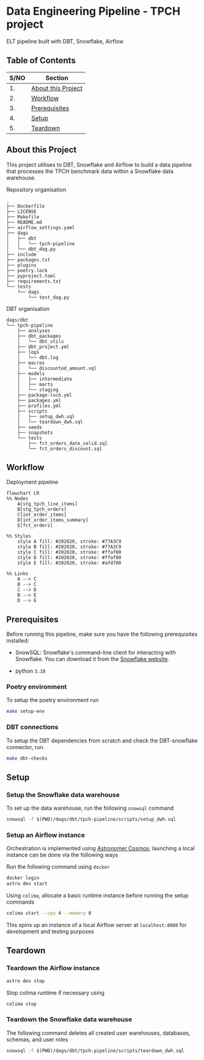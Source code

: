 # Data Engineering Pipeline - TPCH project

ELT pipeline built with DBT, Snowflake, Airflow

## Table of Contents

| S/NO | Section |
| --- | --- |
| 1. | [About this Project](#1) |
| 2. | [Workflow](#2) |
| 3. | [Prerequisites](#3) |
| 4. | [Setup](#4) |
| 5. | [Teardown](#5) |


## About this Project <a name="1"></a>

This project utilises to DBT, Snowflake and Airflow to build a data pipeline that processes the TPCH benchmark data within a Snowflake data warehouse.

Repository organisation

```
.
├── Dockerfile
├── LICENSE
├── Makefile
├── README.md
├── airflow_settings.yaml
├── dags
│   ├── dbt
│   │   └── tpch-pipeline
│   └── dbt_dag.py
├── include
├── packages.txt
├── plugins
├── poetry.lock
├── pyproject.toml
├── requirements.txt
└── tests
    └── dags
        └── test_dag.py
```

DBT organisation

```
dags/dbt
└── tpch-pipeline
    ├── analyses
    ├── dbt_packages
    │   └── dbt_utils
    ├── dbt_project.yml
    ├── logs
    │   └── dbt.log
    ├── macros
    │   └── discounted_amount.sql
    ├── models
    │   ├── intermediate
    │   ├── marts
    │   └── staging
    ├── package-lock.yml
    ├── packages.yml
    ├── profiles.yml
    ├── scripts
    │   ├── setup_dwh.sql
    │   └── teardown_dwh.sql
    ├── seeds
    ├── snapshots
    └── tests
        ├── fct_orders_date_valid.sql
        └── fct_orders_discount.sql
```

## Workflow <a name="2"></a>

Deployment pipeline

```mermaid
flowchart LR
%% Nodes
    A[stg_tpch_line_items]
    B[stg_tpch_orders]
    C[int_order_items]
    D[int_order_items_summary]
    E[fct_orders]

%% Styles
    style A fill: #202020, stroke: #77A3C9
    style B fill: #202020, stroke: #77A3C9
    style C fill: #202020, stroke: #ffaf00
    style D fill: #202020, stroke: #ffaf00
    style E fill: #202020, stroke: #afd700

%% Links
    A --> C
    B --> C
    C --> D
    B --> E
    D --> E
```


## Prerequisites <a name="3"></a>

Before running this pipeline, make sure you have the following prerequisites installed:

- SnowSQL: Snowflake's command-line client for interacting with Snowflake. You can download it from the [Snowflake website](https://docs.snowflake.com/en/user-guide/snowsql.html).

- python `3.10`

### Poetry environment

To setup the poetry environment run

```zsh
make setup-env
```

### DBT connections

To setup the DBT dependencies from scratch and check the DBT-snowflake connector, run.

```zsh
make dbt-checks
```

## Setup <a name="4"></a>

### Setup the Snowflake data warehouse

To set up the data warehouse, run the following `snowsql` command

```zsh
snowsql -f $(PWD)/dags/dbt/tpch-pipeline/scripts/setup_dwh.sql
```

### Setup an Airflow instance 

Orchestration is implemented using [Astronomer Cosmos](https://www.astronomer.io/cosmos/); launching a local instance can be done via the following ways

Run the following command using `docker`

```zsh
docker login
astro dev start
```

Using `colima`, allocate a basic runtime instance before running the setup commands

```zsh
colima start --cpu 4 --memory 8
```

This spins up an instance of a local Airflow server at `localhost:8080` for development and testing purposes

## Teardown <a name="5"></a>

### Teardown the Airflow instance

```zsh
astro dev stop
```

Stop colima runtime if necessary using

```zsh
colima stop
```

### Teardown the Snowflake data warehouse

The following command deletes all created user warehouses, databases, schemas, and user roles

```zsh
snowsql -f $(PWD)/dags/dbt/tpch-pipeline/scripts/teardown_dwh.sql
```
